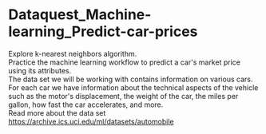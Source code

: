 # Dataquest_Machine-learning_Predict-car-prices

Explore k-nearest neighbors algorithm.  
Practice the machine learning workflow to predict a car's market price using its attributes.  
The data set we will be working with contains information on various cars. For each car we have information about the technical aspects of the vehicle such as the motor's displacement, the weight of the car, the miles per gallon, how fast the car accelerates, and more.  
Read more about the data set https://archive.ics.uci.edu/ml/datasets/automobile
